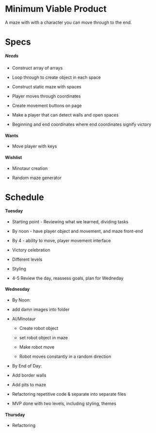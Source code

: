 # Minimum Viable Product

A maze with with a character you can move through to the end.


# Specs

##### Needs

* Construct array of arrays

* Loop through to create object in each space

* Construct static maze with spaces

* Player moves through coordinates

* Create movement buttons on page

* Make a player that can detect walls and open spaces

* Beginning and end coordinates where end coordinates signify victory


#### Wants

* Move player with keys

#### Wishlist

* Minotaur creation

* Random maze generator


# Schedule

#### Tuesday

* Starting point - Reviewing what we learned, dividing tasks

* By noon - have player object and movement, and maze front-end

* By 4 - ability to move, player movement interface

* Victory celebration

* Different levels

* Styling

* 4-5 Review the day, reassess goals, plan for Wedneday


#### Wednesday

* By Noon:

* add damn images into folder

* AI/Minotaur
  * Create robot object

  * set robot object in maze

  * Make robot move

  * Robot moves constantly in a random direction


* By End of Day:

* Add border walls

* Add pits to maze

* Refactoring repetitive code & separate into separate files

* MVP done with two levels, including styling, themes

#### Thursday


* Refactoring
